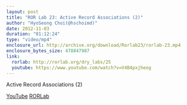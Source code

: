 ```yaml
---
layout: post
title: "ROR Lab 23: Active Record Associations (2)"
author: "HyoSeong Choi(@hschoimd)"
date: 2012-11-03
duration: "01:12:24"
type: "video/mp4"
enclosure_url: http://archive.org/download/Rorlab23/rorlab-23.mp4
enclosure_bytes_size: 478847987
link:
  rorlab: http://rorlab.org/dry_labs/25
  youtube: https://www.youtube.com/watch?v=V4B4pxjheog
---
```


<p>Active Record Associations (2)</p>

<div class="btn-group">
  <a class="btn btn-default btn-xs" href="{{ page.link.youtube }}">YouTube</a>
  <a class="btn btn-default btn-xs" href="{{ page.link.rorlab }}">RORLab</a>
</div>